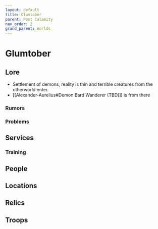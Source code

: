 ```yaml
---
layout: default
title: Glumtober
parent: Post Calamity
nav_order: 2
grand_parent: Worlds
---
```

# Glumtober

## Lore
* Settlement of demons, reality is thin and terrible creatures from the otherworld enter.
* [[Alexander-Aurelius#Demon Bard Wanderer (TBD]]) is from there

### Rumors

### Problems

## Services

### Training

## People

## Locations

## Relics

## Troops

